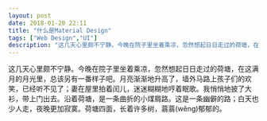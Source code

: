 ```yaml
---
layout: post
date: 2018-01-20 22:11
title: "什么是Material Design"
tags: ["Web Design","UI"]
description: "这几天心里颇不宁静。今晚在院子里坐着乘凉，忽然想起日日走过的荷塘，在这满月的月光里，总该另有一番样子吧。月亮渐渐地升高了，墙外马路上孩子们的欢笑，已经听不见了；妻在屋里拍着闰儿，迷迷糊糊地哼着眠歌。我悄悄地披了大衫，带上门出去。沿着荷塘，是一条曲折的小煤屑路。这是一条幽僻的路；白天也少人走，夜晚更加寂寞。荷塘四面，长着许多树，蓊蓊(wěng)郁郁的。"
---
```


这几天心里颇不宁静。今晚在院子里坐着乘凉，忽然想起日日走过的荷塘，在这满月的月光里，总该另有一番样子吧。月亮渐渐地升高了，墙外马路上孩子们的欢笑，已经听不见了；妻在屋里拍着闰儿，迷迷糊糊地哼着眠歌。我悄悄地披了大衫，带上门出去。沿着荷塘，是一条曲折的小煤屑路。这是一条幽僻的路；白天也少人走，夜晚更加寂寞。荷塘四面，长着许多树，蓊蓊(wěng)郁郁的。